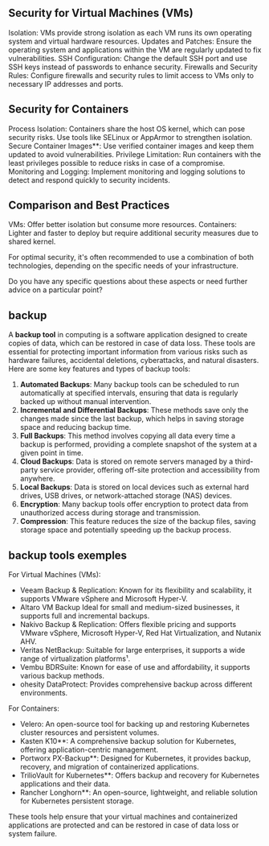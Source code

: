 ## Security for Virtual Machines (VMs)

Isolation: VMs provide strong isolation as each VM runs its own operating system and virtual hardware resources.
Updates and Patches: Ensure the operating system and applications within the VM are regularly updated to fix vulnerabilities.
SSH Configuration: Change the default SSH port and use SSH keys instead of passwords to enhance security.
Firewalls and Security Rules: Configure firewalls and security rules to limit access to VMs only to necessary IP addresses and ports.

## Security for Containers

Process Isolation: Containers share the host OS kernel, which can pose security risks. Use tools like SELinux or AppArmor to strengthen isolation.
Secure Container Images**: Use verified container images and keep them updated to avoid vulnerabilities.
Privilege Limitation: Run containers with the least privileges possible to reduce risks in case of a compromise.
Monitoring and Logging: Implement monitoring and logging solutions to detect and respond quickly to security incidents.

## Comparison and Best Practices

VMs: Offer better isolation but consume more resources.
Containers: Lighter and faster to deploy but require additional security measures due to shared kernel.

For optimal security, it's often recommended to use a combination of both technologies, depending on the specific needs of your infrastructure.

Do you have any specific questions about these aspects or need further advice on a particular point?

## backup

A **backup tool** in computing is a software application designed to create copies of data, which can be restored in case of data loss. These tools are essential for protecting important information from various risks such as hardware failures, accidental deletions, cyberattacks, and natural disasters. Here are some key features and types of backup tools:

1. **Automated Backups**: Many backup tools can be scheduled to run automatically at specified intervals, ensuring that data is regularly backed up without manual intervention.
2. **Incremental and Differential Backups**: These methods save only the changes made since the last backup, which helps in saving storage space and reducing backup time.
3. **Full Backups**: This method involves copying all data every time a backup is performed, providing a complete snapshot of the system at a given point in time.
4. **Cloud Backups**: Data is stored on remote servers managed by a third-party service provider, offering off-site protection and accessibility from anywhere.
5. **Local Backups**: Data is stored on local devices such as external hard drives, USB drives, or network-attached storage (NAS) devices.
6. **Encryption**: Many backup tools offer encryption to protect data from unauthorized access during storage and transmission.
7. **Compression**: This feature reduces the size of the backup files, saving storage space and potentially speeding up the backup process.

## backup tools exemples

 For Virtual Machines (VMs):
* Veeam Backup & Replication: Known for its flexibility and scalability, it supports VMware vSphere and Microsoft Hyper-V.
* Altaro VM Backup Ideal for small and medium-sized businesses, it supports full and incremental backups.
* Nakivo Backup & Replication: Offers flexible pricing and supports VMware vSphere, Microsoft Hyper-V, Red Hat Virtualization, and Nutanix AHV.
* Veritas NetBackup: Suitable for large enterprises, it supports a wide range of virtualization platforms¹.
* Vembu BDRSuite: Known for ease of use and affordability, it supports various backup methods.
* ohesity DataProtect: Provides comprehensive backup across different environments.

 For Containers:
* Velero: An open-source tool for backing up and restoring Kubernetes cluster resources and persistent volumes.
* Kasten K10**: A comprehensive backup solution for Kubernetes, offering application-centric management.
* Portworx PX-Backup**: Designed for Kubernetes, it provides backup, recovery, and migration of containerized applications.
* TrilioVault for Kubernetes**: Offers backup and recovery for Kubernetes applications and their data.
* Rancher Longhorn**: An open-source, lightweight, and reliable solution for Kubernetes persistent storage.

These tools help ensure that your virtual machines and containerized applications are protected and can be restored in case of data loss or system failure.
